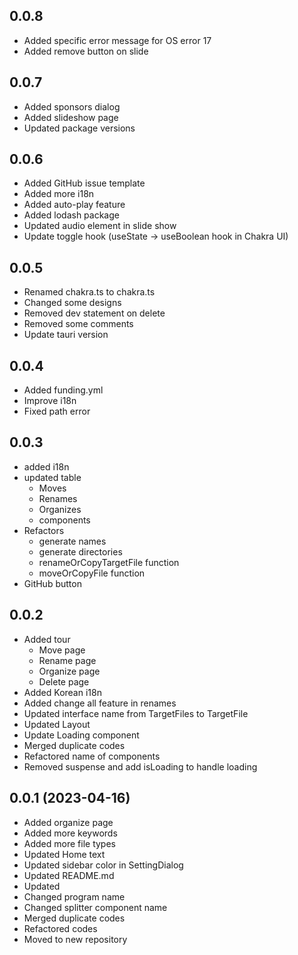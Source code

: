##  0.0.8
- Added specific error message for OS error 17
- Added remove button on slide

## 0.0.7
- Added sponsors dialog
- Added slideshow page
- Updated package versions

## 0.0.6
- Added GitHub issue template
- Added more i18n
- Added auto-play feature
- Added lodash package
- Updated audio element in slide show
- Update toggle hook (useState -> useBoolean hook in Chakra UI)

## 0.0.5
- Renamed chakra.ts to chakra.ts
- Changed some designs
- Removed dev statement on delete
- Removed some comments
- Update tauri version

## 0.0.4
- Added funding.yml
- Improve i18n
- Fixed path error

## 0.0.3
- added i18n 
- updated table
  - Moves
  - Renames
  - Organizes
  - components
- Refactors
  - generate names
  - generate directories
  - renameOrCopyTargetFile function
  - moveOrCopyFile function
- GitHub button

## 0.0.2
- Added tour
  - Move page
  - Rename page
  - Organize page
  - Delete page
- Added Korean i18n
- Added change all feature in renames
- Updated interface name from TargetFiles to TargetFile
- Updated Layout
- Update Loading component
- Merged duplicate codes
- Refactored name of components
- Removed suspense and add isLoading to handle loading

## 0.0.1 (2023-04-16)
- Added organize page
- Added more keywords
- Added more file types
- Updated Home text
- Updated sidebar color in SettingDialog
- Updated README.md
- Updated 
- Changed program name
- Changed splitter component name
- Merged duplicate codes 
- Refactored codes
- Moved to new repository
